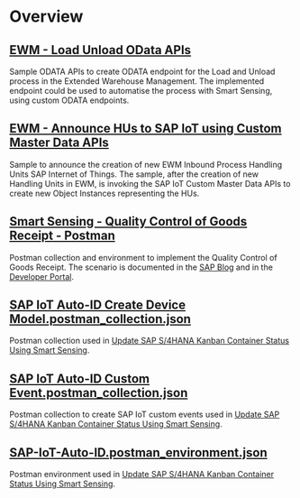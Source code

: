 # Overview

## [EWM - Load Unload OData APIs](EWM%20-%20Load%20Unload%20OData%20APIs)
Sample ODATA APIs to create ODATA endpoint for the Load and Unload process in the Extended Warehouse Management. The implemented endpoint could be used to automatise the process with Smart Sensing, using custom ODATA endpoints.

## [EWM - Announce HUs to SAP IoT using Custom Master Data APIs](EWM%20-%Push%20HUs%20to%CMD)
Sample to announce the creation of new EWM Inbound Process Handling Units SAP Internet of Things. The sample, after the creation of new Handling Units in EWM, is invoking the SAP IoT Custom Master Data APIs to create new Object Instances representing the HUs.

## [Smart Sensing - Quality Control of Goods Receipt - Postman](https://github.com/SAP-samples/sap-iot-samples/tree/main/iot-autoid-services-samples/Smart%20Sensing%20-%20Quality%20Control%20of%20Goods%20Receipt%20-%20Postman)
Postman collection and environment to implement the Quality Control of Goods Receipt. The scenario is documented in the [SAP Blog](https://blogs.sap.com/2021/10/18/implement-sap-s-4hana-quality-control-of-goods-receipt-with-sap-internet-of-things-smart-sensing/) and in the [Developer Portal](https://developers.sap.com/group.iot-smart-sensing-quality.html).

## [SAP IoT Auto-ID Create Device Model.postman_collection.json](SAP%20IoT%20Auto-ID%20Create%20Device%20Model.postman_collection.json)
Postman collection used in [Update SAP S/4HANA Kanban Container Status Using Smart Sensing](https://developers.sap.com/group.iot-kanban-smart-sensing.html).

## [SAP IoT Auto-ID Custom Event.postman_collection.json](SAP%20IoT%20Auto-ID%20Custom%20Event.postman_collection.json)
Postman collection to create SAP IoT custom events used in [Update SAP S/4HANA Kanban Container Status Using Smart Sensing](https://developers.sap.com/group.iot-kanban-smart-sensing.html).

## [SAP-IoT-Auto-ID.postman_environment.json](SAP-IoT-Auto-ID.postman_environment.json)
Postman environment used in [Update SAP S/4HANA Kanban Container Status Using Smart Sensing](https://developers.sap.com/group.iot-kanban-smart-sensing.html).
